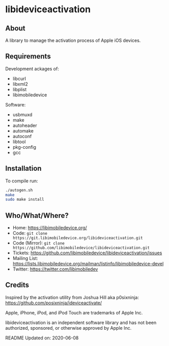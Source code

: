 # libideviceactivation

## About

A library to manage the activation process of Apple iOS devices.

## Requirements

Development ackages of:
* libcurl
* libxml2
* libplist
* libimobiledevice

Software:
* usbmuxd
* make
* autoheader
* automake
* autoconf
* libtool
* pkg-config
* gcc

## Installation

To compile run:
```bash
./autogen.sh
make
sudo make install
```

## Who/What/Where?

* Home: https://libimobiledevice.org/
* Code: `git clone https://git.libimobiledevice.org/libideviceactivation.git`
* Code (Mirror): `git clone https://github.com/libimobiledevice/libideviceactivation.git`
* Tickets: https://github.com/libimobiledevice/libideviceactivation/issues
* Mailing List: https://lists.libimobiledevice.org/mailman/listinfo/libimobiledevice-devel
* Twitter: https://twitter.com/libimobiledev

## Credits

Inspired by the activation utility from Joshua Hill aka p0sixninja:
https://github.com/posixninja/ideviceactivate/

Apple, iPhone, iPod, and iPod Touch are trademarks of Apple Inc.

libideviceactivation is an independent software library and has not been
authorized, sponsored, or otherwise approved by Apple Inc.

README Updated on: 2020-06-08
